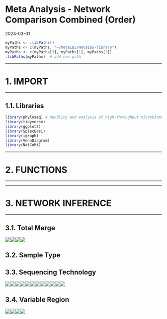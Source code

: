 Meta Analysis - Network Comparison Combined (Order)
================
2024-03-01

``` r
myPaths <- .libPaths()
myPaths <- c(myPaths, "~/MetaIBS/MetaIBS-library")
myPaths <- c(myPaths[3], myPaths[1], myPaths[2])
.libPaths(myPaths)  # add new path
```

------------------------------------------------------------------------

# 1. IMPORT

------------------------------------------------------------------------

## 1.1. Libraries

``` r
library(phyloseq) # Handling and analysis of high-throughput microbiome census data.
library(tidyverse)
library(ggplot2)
library(SpiecEasi)
library(igraph)
library(VennDiagram)
library(NetCoMi)
```

------------------------------------------------------------------------

# 2. FUNCTIONS

------------------------------------------------------------------------

------------------------------------------------------------------------

# 3. NETWORK INFERENCE

------------------------------------------------------------------------

## 3.1. Total Merge

![](../../../../outputs/network-comparison/Combined/plots/Order/total-merge-1.png)<!-- -->![](../../../../outputs/network-comparison/Combined/plots/Order/total-merge-2.png)<!-- -->![](../../../../outputs/network-comparison/Combined/plots/Order/total-merge-3.png)<!-- -->![](../../../../outputs/network-comparison/Combined/plots/Order/total-merge-4.png)<!-- -->

## 3.2. Sample Type

## 3.3. Sequencing Technology

![](../../../../outputs/network-comparison/Combined/plots/Order/seq-tech-1.png)<!-- -->![](../../../../outputs/network-comparison/Combined/plots/Order/seq-tech-2.png)<!-- -->![](../../../../outputs/network-comparison/Combined/plots/Order/seq-tech-3.png)<!-- -->![](../../../../outputs/network-comparison/Combined/plots/Order/seq-tech-4.png)<!-- -->![](../../../../outputs/network-comparison/Combined/plots/Order/seq-tech-5.png)<!-- -->![](../../../../outputs/network-comparison/Combined/plots/Order/seq-tech-6.png)<!-- -->![](../../../../outputs/network-comparison/Combined/plots/Order/seq-tech-7.png)<!-- -->![](../../../../outputs/network-comparison/Combined/plots/Order/seq-tech-8.png)<!-- -->![](../../../../outputs/network-comparison/Combined/plots/Order/seq-tech-9.png)<!-- -->![](../../../../outputs/network-comparison/Combined/plots/Order/seq-tech-10.png)<!-- -->![](../../../../outputs/network-comparison/Combined/plots/Order/seq-tech-11.png)<!-- -->![](../../../../outputs/network-comparison/Combined/plots/Order/seq-tech-12.png)<!-- -->

## 3.4. Variable Region

![](../../../../outputs/network-comparison/Combined/plots/Order/global-prop-mb-1.png)<!-- -->![](../../../../outputs/network-comparison/Combined/plots/Order/global-prop-mb-2.png)<!-- -->![](../../../../outputs/network-comparison/Combined/plots/Order/global-prop-mb-3.png)<!-- -->![](../../../../outputs/network-comparison/Combined/plots/Order/global-prop-mb-4.png)<!-- -->
